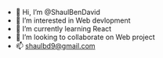- 👋 Hi, I’m @ShaulBenDavid
- 👀 I’m interested in Web devlopment
- 🌱 I’m currently learning React
- 💞️ I’m looking to collaborate on Web project
- 📫 shaulbd9@gmail.com

<!---
ShaulBenDavid/ShaulBenDavid is a ✨ special ✨ repository because its `README.md` (this file) appears on your GitHub profile.
You can click the Preview link to take a look at your changes.
--->
